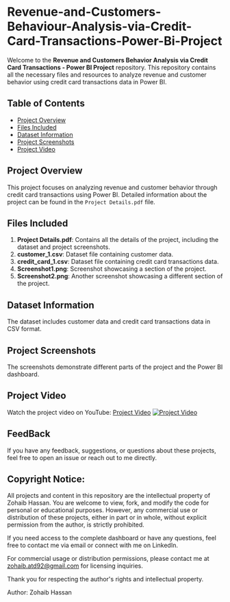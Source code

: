 # Revenue-and-Customers-Behaviour-Analysis-via-Credit-Card-Transactions-Power-Bi-Project
Welcome to the **Revenue and Customers Behavior Analysis via Credit Card Transactions - Power BI Project** repository. This repository contains all the necessary files and resources to analyze revenue and customer behavior using credit card transactions data in Power BI.

## Table of Contents
- [Project Overview](#project-overview)
- [Files Included](#files-included)
- [Dataset Information](#dataset-information)
- [Project Screenshots](#project-screenshots)
- [Project Video](#project-video)

## Project Overview
This project focuses on analyzing revenue and customer behavior through credit card transactions using Power BI. Detailed information about the project can be found in the `Project Details.pdf` file.

## Files Included
1. **Project Details.pdf**: Contains all the details of the project, including the dataset and project screenshots.
2. **customer_1.csv**: Dataset file containing customer data.
3. **credit_card_1.csv**: Dataset file containing credit card transactions data.
4. **Screenshot1.png**: Screenshot showcasing a section of the project.
5. **Screenshot2.png**: Another screenshot showcasing a different section of the project.

## Dataset Information
The dataset includes customer data and credit card transactions data in CSV format.

## Project Screenshots
The screenshots demonstrate different parts of the project and the Power BI dashboard.

## Project Video
Watch the project video on YouTube: [Project Video](https://youtu.be/KKaOwAJjsS4)
[![Project Video](https://img.youtube.com/vi/KKaOwAJjsS4/0.jpg)](https://youtu.be/KKaOwAJjsS4)

## FeedBack
If you have any feedback, suggestions, or questions about these projects, feel free to open an issue or reach out to me directly.

## Copyright Notice: 

All projects and content in this repository are the intellectual property of Zohaib Hassan. You are welcome to view, fork, and modify the code for personal or educational purposes. However, any commercial use or distribution of these projects, either in part or in whole, without explicit permission from the author, is strictly prohibited.

If you need access to the complete dashboard or have any questions, feel free to contact me via email or connect with me on LinkedIn.

For commercial usage or distribution permissions, please contact me at zohaib.atd92@gmail.com for licensing inquiries.

Thank you for respecting the author's rights and intellectual property.

Author: Zohaib Hassan
